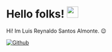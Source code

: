 <div><h1>Hello folks! <img src = "https://raw.githubusercontent.com/MartinHeinz/MartinHeinz/master/wave.gif" width = 30px></h1> </div>
<div><p>Hi! Im Luis Reynaldo Santos Almonte. 😉</p></div>

[![Github](https://img.shields.io/badge/Follow%20Me-blue?style=flat&logo=github)](https://github.com/luis-santos-almonte)

